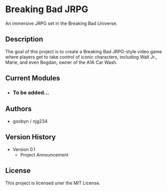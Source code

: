 # Breaking Bad JRPG
An immersive JRPG set in the Breaking Bad Universe.

## Description
The goal of this project is to create a Breaking Bad JRPG-style video game where players get to take control of iconic characters, including Walt Jr., Marie, and even Bogdan, owner of the A1A Car Wash.

## Current Modules
* ### To be added... 

## Authors
* goobyn / njg234

## Version History
* Version 0.1
  * Project Announcement

## License
This project is licensed uner the MIT License.
